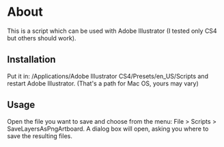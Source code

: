 # About

This is a script which can be used with Adobe Illustrator (I tested only CS4 but others should work).

## Installation

Put it in: /Applications/Adobe Illustrator CS4/Presets/en_US/Scripts and restart Adobe Illustrator. (That's a path for Mac OS, yours may vary)

## Usage

Open the file you want to save and choose from the menu: File > Scripts > SaveLayersAsPngArtboard. A dialog box will open, asking you where to save the resulting files.
